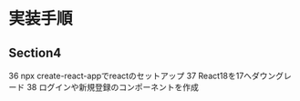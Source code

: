 # 実装手順
## Section4

36 npx create-react-appでreactのセットアップ
37 React18を17へダウングレード
38 ログインや新規登録のコンポーネントを作成